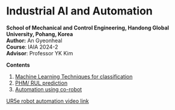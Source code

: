 # Industrial AI and Automation
**School of Mechanical and Control Engineering, Handong Global University, Pohang, Korea**   
**Author:** An Gyeonheal   
**Course**: IAIA 2024-2   
**Advisor**: Professor YK Kim   


**Contents**   
   
1. [Machine Learning Techniques for classification](https://github.com/AnGyeonheal/IAIA/blob/main/Assignment/Assignment_FeatureExtraction_CWRUsmall/docs/IAIA_Assignment_CWRU_FeatureExtraction_GyeonhealAn.pdf)
2. [PHM/ RUL prediction](https://github.com/AnGyeonheal/IAIA/blob/main/Project%231_EngineFaultDiagnosis/Project%231_PPT/Project1-1_PHM_GaramJin_GyeonhealAn.pdf)
3. [Automation using co-robot](https://github.com/AnGyeonheal/IAIA/blob/main/Project%232_AI_Robot_Gomoku/Report_RobotAutomation.md) 

[UR5e robot automation video link](https://www.youtube.com/shorts/mUcocR8j0AY)
